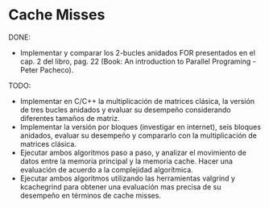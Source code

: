 # Cache Misses

DONE:
- Implementar y comparar los 2-bucles anidados FOR presentados en el cap. 2 del libro, pag. 22 (Book: An introduction to Parallel Programing - Peter Pacheco).

TODO: 
- Implementar en C/C++ la multiplicación de matrices clásica, la versión de tres bucles anidados y evaluar su desempeño considerando diferentes tamaños de matriz.
- Implementar la versión por bloques (investigar en internet), seis bloques anidados, evaluar su desempeño y compararlo con la multiplicación de matrices clásica.
- Ejecutar ambos algoritmos paso a paso, y analizar el movimiento de datos entre la memoria principal y la memoria cache. Hacer una evaluación de acuerdo a la complejidad algorítmica.
- Ejecutar ambos algoritmos utilizando las herramientas valgrind y kcachegrind para obtener una evaluación mas precisa de su desempeño en términos de cache misses.

